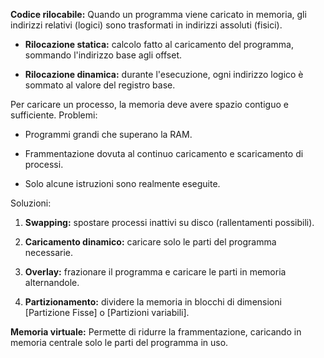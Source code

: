 **Codice rilocabile:** Quando un programma viene caricato in memoria, gli indirizzi relativi (logici) sono trasformati in indirizzi assoluti (fisici).

- **Rilocazione statica:** calcolo fatto al caricamento del programma, sommando l'indirizzo base agli offset.
    
- **Rilocazione dinamica:** durante l'esecuzione, ogni indirizzo logico è sommato al valore del registro base.

Per caricare un processo, la memoria deve avere spazio contiguo e sufficiente. Problemi:

- Programmi grandi che superano la RAM.
    
- Frammentazione dovuta al continuo caricamento e scaricamento di processi.
    
- Solo alcune istruzioni sono realmente eseguite.
    

Soluzioni:

1. **Swapping:** spostare processi inattivi su disco (rallentamenti possibili).
    
2. **Caricamento dinamico:** caricare solo le parti del programma necessarie.
    
3. **Overlay:** frazionare il programma e caricare le parti in memoria alternandole.
    
4. **Partizionamento:** dividere la memoria in blocchi di dimensioni [Partizione Fisse] o [Partizioni variabili].

**Memoria virtuale:** Permette di ridurre la frammentazione, caricando in memoria centrale solo le parti del programma in uso.